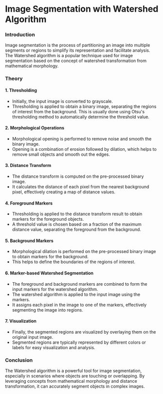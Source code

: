 # Image Segmentation with Watershed Algorithm

### Introduction
Image segmentation is the process of partitioning an image into multiple segments or regions to simplify its representation and facilitate analysis. The Watershed algorithm is a popular technique used for image segmentation based on the concept of watershed transformation from mathematical morphology.

### Theory

#### 1. Thresholding
- Initially, the input image is converted to grayscale.
- Thresholding is applied to obtain a binary image, separating the regions of interest from the background. This is usually done using Otsu's thresholding method to automatically determine the threshold value.

#### 2. Morphological Operations
- Morphological opening is performed to remove noise and smooth the binary image.
- Opening is a combination of erosion followed by dilation, which helps to remove small objects and smooth out the edges.

#### 3. Distance Transform
- The distance transform is computed on the pre-processed binary image.
- It calculates the distance of each pixel from the nearest background pixel, effectively creating a map of distance values.

#### 4. Foreground Markers
- Thresholding is applied to the distance transform result to obtain markers for the foreground objects.
- A threshold value is chosen based on a fraction of the maximum distance value, separating the foreground from the background.

#### 5. Background Markers
- Morphological dilation is performed on the pre-processed binary image to obtain markers for the background.
- This helps to define the boundaries of the regions of interest.

#### 6. Marker-based Watershed Segmentation
- The foreground and background markers are combined to form the input markers for the watershed algorithm.
- The watershed algorithm is applied to the input image using the markers.
- It assigns each pixel in the image to one of the markers, effectively segmenting the image into regions.

#### 7. Visualization
- Finally, the segmented regions are visualized by overlaying them on the original input image.
- Segmented regions are typically represented by different colors or labels for easy visualization and analysis.

### Conclusion
The Watershed algorithm is a powerful tool for image segmentation, especially in scenarios where objects are touching or overlapping. By leveraging concepts from mathematical morphology and distance transformation, it can accurately segment objects in complex images.
